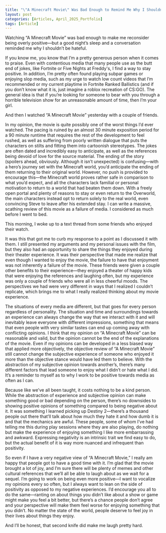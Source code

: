 ```yaml
---
title: "\"A Minecraft Movie\" Was Bad Enough to Remind Me Why I Shouldn't Be Mean"
layout: post
categories: [Articles, April_2025_Portfolio]
tags: [Article]
---
```


Watching “A Minecraft Movie” was bad enough to make me reconsider being overly positive—but a good night’s sleep and a conversation reminded me why I shouldn’t be hateful.

If you know me, you know that I’m a pretty generous person when it comes to praise. Even with contentious media that many people use as the butt end of jokes, like Fortnite or Five Nights at Freddy's, I find a way to stay positive. In addition, I’m pretty often found playing subpar games or enjoying slop media, such as my urge to watch low count videos that I’m recommended or my current playtime in Fortnite Ranked Ballistics (and if you don’t know what it is, just imagine a roblox recreation of CS:GO). The general idea is that if you’re looking for someone to bear with you through a horrible television show for an unreasonable amount of time, then I’m your girl.

And then I watched “A Minecraft Movie” yesterday with a couple of friends.

In my opinion, the movie is quite possibly one of the worst things I’d ever watched. The pacing is ruined by an almost 30 minute exposition period for a 90 minute runtime that requires the rest of the development to feel rushed, as well as suffering from poorly written dialogue that puts the characters on stilts and fitting them into cartoonish stereotypes. The jokes are often dated and incredibly easy to anticipate, as well as the references being devoid of love for the source material. The ending of the story (spoilers ahead, obviously. Although it isn’t unexpected) is confusing—with a hero’s journey set with the Minecraft world, you’d anticipate the ending of them returning to their original world. However, no push is provided to encourage this—the Minecraft world proves rather safe in comparison to what you’d expect, and all the characters lack familial or personal motivation to return to a world that had beaten them down. With a freely open portal and plenty of reasons to stay or even return to the Overworld, the main characters instead opt to return solely to the real world, even convincing Steve to leave after his extended stay. I can write a massive, scathing review of this movie as a failure of media. I considered as much before I went to bed.

This morning, I woke up to a text thread from some friends who enjoyed their watch.

It was this that got me to curb my response to a point as I discussed it with them. I still presented my arguments and my personal issues with the film, but they also had an opportunity to share the things they enjoyed during their theater experience. It was their perspective that made me realize that even though I wanted to enjoy the movie, the failure to have that enjoyment was not inherently a failure of the movie. These friends were given a couple other benefits to their experience—they enjoyed a theater of happy kids that were enjoying the references and laughing often, but my experience was only a couple of friends who were all in less cheerful moods. The perspectives we had were very different in ways that I realized I couldn’t replicate, which brings me to what I really realized thinking about my movie experience.

The situations of every media are different, but that goes for every person regardless of personality. The situation and time and surroundings towards an experience can always change the way that we interact with it and will inevitably leave everyone with different impressions, something that means that even people with very similar tastes can end up coming away with conflicting opinions. I think that my opinion on “A Minecraft Movie” can be reasonable and valid, but the opinion cannot be the end of the explanations of the movie. Even if my opinions can be developed in a less biased way that applied more objectively, the objective review of “A Minecraft Movie” still cannot change the subjective experience of someone who enjoyed it more than the objective stance would have led them to believe. With the abstraction of my subjective opinion towards another’s, there’s many different factors that lead someone to enjoy what I didn’t or hate what I did. It’s a reminder to myself as to why I work to be positive towards media as often as I can.

Because like we’ve all been taught, it costs nothing to be a kind person. While the abstraction of experience and subjective opinion can make something good or bad depending on the person, there’s no downsides to showing positive opinions of something compared to being negative about it. It was something I learned picking up Destiny 2—there’s a thousand people out there that’ll talk about how much they hate it and how dumb it is and that the mechanics are awful. These people, some of whom I’ve had telling me this during play sessions where they are also playing, do nothing but make the experience of enjoying something I like more embarrassing and awkward. Expressing negativity is an intrinsic trait we find easy to do, but the actual benefit of it is way more nuanced and infrequent than positivity.

So even if I have a very negative view of “A Minecraft Movie,” I really am happy that people got to have a good time with it. I’m glad that the movie brought a lot of joy, and I’m sure there will be plenty of memes and other cultural references that we’ll all be able to laugh about as we wait for a sequel. I’m going to work on being even more positive—I want to vocalize my opinions every so often, but I always want to lean on the side of positivity as opposed to my negative experiences. I’d encourage you all to do the same—ranting on about things you didn’t like about a show or game might make you feel a bit better, but there’s a chance people don’t agree and your perspective will make them feel worse for enjoying something that you didn’t. No matter the state of the world, people deserve to feel joy in their lives about things they enjoy.

And I’ll be honest, that second knife did make me laugh pretty hard.


